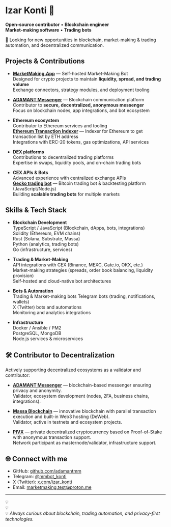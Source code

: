 # Izar Konti 👋

**Open-source contributor** • **Blockchain engineer**  
**Market-making software** • **Trading bots**  

🔎 Looking for new opportunities in blockchain, market-making & trading automation, and decentralized communication.  

## Projects & Contributions

- [**MarketMaking.App**](https://github.com/Adamant-im/adamant-tradebot) — Self-hosted Market-Making Bot  
  Designed for crypto projects to maintain **liquidity, spread, and trading volume**  
  Exchange connectors, strategy modules, and deployment tooling  

- [**ADAMANT Messenger**](https://github.com/adamant-im) — Blockchain communication platform  
  Contributor to **secure, decentralized, anonymous messenger**  
  Focus on blockchain nodes, app integrations, and bot ecosystem  

- **Ethereum ecosystem**  
  Contributor to Ethereum services and tooling  
  [**Ethereum Transaction Indexer**](https://github.com/Adamant-im/ETH-transactions-storage) — Indexer for Ethereum to get transaction list by ETH address  
  Integrations with ERC-20 tokens, gas optimizations, API services  

- **DEX platforms**  
  Contributions to decentralized trading platforms  
  Expertise in swaps, liquidity pools, and on-chain trading bots  

- **CEX APIs & Bots**  
  Advanced experience with centralized exchange APIs  
  [**Gecko trading bot**](https://github.com/askmike/gekko) — Bitcoin trading bot & backtesting platform (JavaScript/Node.js)  
  Building **scalable trading bots** for multiple markets  

## Skills & Tech Stack

- **Blockchain Development**  
  TypeScript / JavaScript (Blockchain, dApps, bots, integrations)  
  Solidity (Ethereum, EVM chains)  
  Rust (Solana, Substrate, Massa)  
  Python (analytics, trading bots)  
  Go (infrastructure, services)  

- **Trading & Market-Making**  
  API integrations with CEX (Binance, MEXC, Gate.io, OKX, etc.)  
  Market-making strategies (spreads, order book balancing, liquidity provision)  
  Self-hosted and cloud-native bot architectures  

- **Bots & Automation**  
  Trading & Market-making bots
  Telegram bots (trading, notifications, wallets)  
  X (Twitter) bots and automations  
  Monitoring and analytics integrations  

- **Infrastructure**  
  Docker / Ansible / PM2  
  PostgreSQL, MongoDB  
  Node.js services & microservices  

## 🛠 Contributor to Decentralization  

Actively supporting decentralized ecosystems as a validator and contributor:  

- **[ADAMANT Messenger](https://github.com/adamant-im)** — blockchain-based messenger ensuring privacy and anonymity.  
  Validator, ecosystem development (nodes, 2FA, business chains, integrations).  

- **[Massa Blockchain](https://github.com/massalabs)** — innovative blockchain with parallel transaction execution and built-in Web3 hosting (DeWeb).  
  Validator, active in testnets and ecosystem projects.  

- **[PIVX](https://github.com/PIVX-Project/PIVX)** — private decentralized cryptocurrency based on Proof-of-Stake with anonymous transaction support.  
  Network participant as masternode/validator, infrastructure support.  

## 🌐 Connect with me

- GitHub: [github.com/adamantmm](https://github.com/adamantmm)  
- Telegram: [@mmbot_konti](https://t.me/mmbot_konti)  
- X (Twitter): [x.com/izar_konti](https://x.com/izar_konti)  
- Email: marketmaking.test@proton.me  

---

💡  
💡  
💡 *Always curious about blockchain, trading automation, and privacy-first technologies.*  
